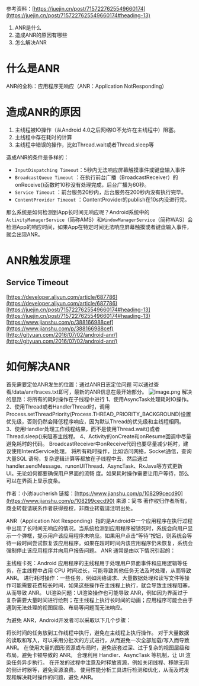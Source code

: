 参考资料：[https://juejin.cn/post/7157227625549660174](https://juejin.cn/post/7157227625549660174#heading-13)

1. ANR是什么
2. 造成ANR的原因有哪些
3. 怎么解决ANR
# 什么是ANR
ANR的全称：应用程序无响应（ANR：Application NotResponding）
# 造成ANR的原因

1. 主线程被IO操作（从Android 4.0之后网络IO不允许在主线程中）阻塞。
2. 主线程中存在耗时的计算
3. 主线程中错误的操作，比如Thread.wait或者Thread.sleep等

造成ANR的条件是多样的：

- `InputDispatching Timeout`：5秒内无法响应屏幕触摸事件或键盘输入事件
- `BroadcastQueue Timeout` ：在执行前台广播（BroadcastReceiver）的onReceive()函数时10秒没有处理完成，后台广播为60秒。
- `Service Timeout` ：前台服务20秒内，后台服务在200秒内没有执行完毕。
- `ContentProvider Timeout` ：ContentProvider的publish在10s内没进行完。

那么系统是如何检测到App长时间无响应呢？Android系统中的`ActivityManagerService`（简称AMS）和`WindowManagerService`（简称WAS）会检测App的响应时间，如果App在特定时间无法响应屏幕触摸或者键盘输入事件，就会出现ANR。
# ANR触发原理
## Service Timeout
[https://developer.aliyun.com/article/687786](https://developer.aliyun.com/article/687786)
[https://juejin.cn/post/7157227625549660174#heading-13](https://juejin.cn/post/7157227625549660174#heading-13)
[https://www.jianshu.com/p/388166988cef](https://www.jianshu.com/p/388166988cef)
[http://gityuan.com/2016/07/02/android-anr/](http://gityuan.com/2016/07/02/android-anr/)
# 如何解决ANR
首先需要定位ANR发生的位置：通过ANR日志定位问题
可以通过查看/data/anr/traces.txt即可，最新的ANR信息在最开始部分。
![image.png](/images/0bcde093db643d207131e3093c5d50ef.png)
解决的思路：将所有的耗时操作在子线程中进行
1、使用AsyncTask处理耗时IO操作。
2、使用Thread或者HandlerThread时，调用Process.setThreadPriority(Process.THREAD_PRIORITY_BACKGROUND)设置优先级，否则仍然会降低程序响应，因为默认Thread的优先级和主线程相同。
3、使用Handler处理工作线程结果，而不是使用Thread.wait()或者Thread.sleep()来阻塞主线程。
4、Activity的onCreate和onResume回调中尽量避免耗时的代码。
BroadcastReceiver中onReceive代码也要尽量减少耗时，建议使用IntentService处理。
将所有耗时操作，比如访问网络，Socket通信，查询大量SQL 语句，复杂逻辑计算等都放在子线程中去，然后通过handler.sendMessage、runonUIThread、AsyncTask、RxJava等方式更新UI。无论如何都要确保用户界面的流畅
度。如果耗时操作需要让用户等待，那么可以在界面上显示度条。

作者：小池laucherish
链接：[https://www.jianshu.com/p/108299cecd90](https://www.jianshu.com/p/108299cecd90)
来源：简书
著作权归作者所有。商业转载请联系作者获得授权，非商业转载请注明出处。

ANR（Application Not Responding）指的是Android中一个应用程序在执行过程中出现了长时间无响应的情况。当系统检测到应用程序被锁死时，系统会向用户显示一个弹框，提示用户该应用程序未响应。如果用户点击“等待”按钮，则系统会等待一段时间尝试恢复该应用程序。如果在超时时间内该应用程序仍未恢复，系统会强制停止该应用程序并向用户报告问题。
ANR 通常是由以下情况引起的：

主线程卡死：Android 应用程序的主线程用于处理用户界面事件和应用逻辑等任务，在主线程中占用 CPU 时间过长，可能导致其他任务无法及时处理，从而导致 ANR。
进行耗时操作：一些任务，例如网络请求、大量数据处理和读写文件等操作可能需要花费较长时间，如果这些操作在主线程上执行，就会导致主线程阻塞，从而导致 ANR。
UI渲染问题：UI渲染操作也可能导致 ANR，例如因为界面过于复杂需要大量时间进行绘制；在主线程上执行长时间的动画；应用程序可能会由于遇到无法处理的视图层级、布局等问题而无法响应。

为避免 ANR，Android开发者可以采取以下几个步骤：

将长时间的任务放到工作线程中执行，避免在主线程上执行操作。
对于大量数据的读取和写入，可以采用分批次的方式进行，从而避免一次全部加载/写入而导致 ANR。
在使用大量的图形资源或布局时，避免嵌套过深、过于复杂的视图层级和布局，避免卡顿导致的 ANR。
合理利用 Handler、AsyncTask 等机制，让 UI 渲染任务异步执行。
在开发的过程中注意及时释放资源，例如关闭线程、移除无用的倒计时器等，避免资源浪费。
使用性能分析工具进行检测和优化，从而及时发现和解决耗时操作的问题，避免 ANR。

